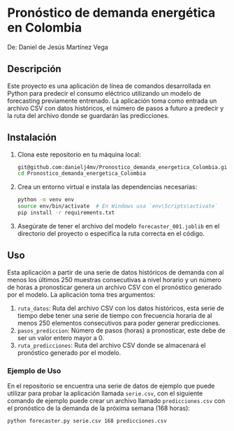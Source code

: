 # Pronóstico de demanda energética en Colombia
De: Daniel de Jesús Martínez Vega

## Descripción

Este proyecto es una aplicación de línea de comandos desarrollada en Python para predecir el consumo eléctrico utilizando un modelo de forecasting previamente entrenado. La aplicación toma como entrada un archivo CSV con datos históricos, el número de pasos a futuro a predecir y la ruta del archivo donde se guardarán las predicciones.

## Instalación

1. Clona este repositorio en tu máquina local:

    ```sh
    git@github.com:danielj4mv/Pronostico_demanda_energetica_Colombia.git
    cd Pronostico_demanda_energetica_Colombia
    ```

2. Crea un entorno virtual e instala las dependencias necesarias:

    ```sh
    python -m venv env
    source env/bin/activate  # En Windows usa `env\Scripts\activate`
    pip install -r requirements.txt
    ```

3. Asegúrate de tener el archivo del modelo `forecaster_001.joblib` en el directorio del proyecto o especifica la ruta correcta en el código.

## Uso
Esta aplicación a partir de una serie de datos históricos de demanda con al menos los últimos 250 muestras consecutivas a nivel horario y un número de horas a pronosticar genera un archivo CSV con el pronóstico generado por el modelo. La aplicación toma tres argumentos:

1. `ruta_datos`: Ruta del archivo CSV con los datos históricos, esta serie de tiempo debe tener una serie de tiempo con frecuencia horaria de al menos 250 elementos consecutivos para poder generar predicciones.
2. `pasos_prediccion`: Número de pasos (horas) a pronosticar, este debe de ser un valor entero mayor a 0.
3. `ruta_predicciones`: Ruta del archivo CSV donde se almacenará el pronóstico generado por el modelo.

### Ejemplo de Uso

En el repositorio se encuentra una serie de datos de ejemplo que puede utilizar para probar la aplicación llamada `serie.csv`, con el siguiente comando de ejemplo puede crear un archivo llamado `predicciones.csv`  con el pronóstico de la demanda de la próxima semana (168 horas):

```sh
python forecaster.py serie.csv 168 predicciones.csv
```
